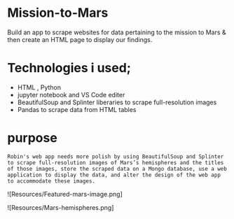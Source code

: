 # Mission-to-Mars
Build an app to scrape websites for data pertaining to the mission to Mars &amp; then create an HTML page to display our findings.


# Technologies i used;
- HTML , Python  
- jupyter notebook and VS Code editer
- BeautifulSoup and Splinter liberaries  to scrape full-resolution images
- Pandas to scrape data from HTML tables
 
 # purpose 
  
    Robin's web app needs more polish by using BeautifulSoup and Splinter to scrape full-resolution images of Mars’s hemispheres and the titles of those images, store the scraped data on a Mongo database, use a web application to display the data, and alter the design of the web app to accommodate these images.
    
   ![Resources/Featured-mars-image.png]
   
   ![Resources/Mars-hemispheres.png]
